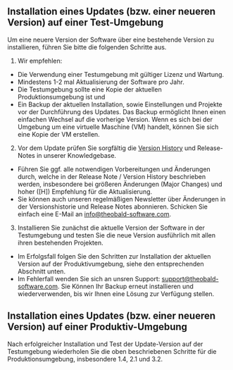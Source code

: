 ## Installation eines Updates (bzw. einer neueren Version) auf einer Test-Umgebung

Um eine neuere Version der Software über eine bestehende Version zu installieren, führen Sie bitte die folgenden Schritte aus. 

1. Wir empfehlen: 
 - Die Verwendung einer Testumgebung mit gültiger Lizenz und Wartung. 
 - Mindestens 1-2 mal Aktualisierung der Software pro Jahr.   
 - Die Testumgebung sollte eine Kopie der aktuellen Produktionsumgebung ist und 
 - Ein Backup der aktuellen Installation, sowie Einstellungen und Projekte vor der Durchführung des Updates. Das Backup ermöglicht Ihnen einen einfachen Wechsel auf die vorherige Version. Wenn es sich bei der Umgebung um eine virtuelle Maschine (VM) handelt, können Sie sich eine Kopie der VM erstellen. 

2. Vor dem Update prüfen Sie sorgfältig die [Version History](https://kb.theobald-software.com/version-history) und Release-Notes in unserer Knowledgebase.
 - Führen Sie ggf. alle notwendigen Vorbereitungen und Änderungen durch, welche in der Release Note / Version History beschrieben werden,  insbesondere bei größeren Änderungen (Major Changes) und hoher ([H]) Empfehlung für die Aktualisierung.
 - Sie können auch unseren regelmäßigen Newsletter über Änderungen in der Versionshistorie und Release Notes abonnieren. Schicken Sie einfach eine E-Mail an info@theobald-software.com. 


3. Installieren Sie zunächst die aktuelle Version der Software in der Testumgebung und testen Sie die neue Version ausführlich mit allen ihren bestehenden Projekten.
 - Im Erfolgsfall folgen Sie den Schritten zur Installation der aktuellen Version auf der Produktivumgebung, siehe den entsprechenden Abschnitt unten. 
 - Im Fehlerfall wenden Sie sich an unsren Support: support@theobald-software.com. Sie Können Ihr Backup erneut installieren und wiederverwenden, bis wir Ihnen eine Lösung zur Verfügung stellen.

## Installation eines Updates (bzw. einer neueren Version) auf einer Produktiv-Umgebung

Nach erfolgreicher Installation und Test der Update-Version auf der Testumgebung wiederholen Sie die oben beschriebenen Schritte für die Produktionsumgebung, insbesondere 1.4, 2.1 und 3.2. 